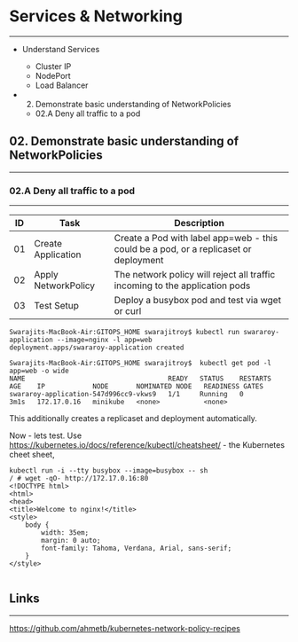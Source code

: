 # Services & Networking
---

* Understand Services
   * Cluster IP
   * NodePort
   * Load Balancer
   
* 02. Demonstrate basic understanding of NetworkPolicies
   * 02.A Deny all traffic to a pod



## 02. Demonstrate basic understanding of NetworkPolicies
---

### 02.A Deny all traffic to a pod
---

| ID | Task | Description |
| ----------- | ----------- | -------|
| 01 | Create Application | Create a Pod with label app=web - this could be a pod, or a replicaset or deployment |
| 02 | Apply NetworkPolicy| The network policy will reject all traffic incoming to the application pods |
| 03 | Test Setup | Deploy a busybox pod and test via wget or curl | 


 ```
Swarajits-MacBook-Air:GITOPS_HOME swarajitroy$ kubectl run swararoy-application --image=nginx -l app=web
deployment.apps/swararoy-application created

Swarajits-MacBook-Air:GITOPS_HOME swarajitroy$  kubectl get pod -l app=web -o wide
NAME                                    READY   STATUS    RESTARTS   AGE    IP            NODE       NOMINATED NODE   READINESS GATES
swararoy-application-547d996cc9-vkws9   1/1     Running   0          3m1s   172.17.0.16   minikube   <none>           <none>

```

This additionally creates a replicaset and deployment automatically. 

Now - lets test. Use https://kubernetes.io/docs/reference/kubectl/cheatsheet/ - the Kubernetes cheet sheet, 

```
kubectl run -i --tty busybox --image=busybox -- sh
/ # wget -qO- http://172.17.0.16:80
<!DOCTYPE html>
<html>
<head>
<title>Welcome to nginx!</title>
<style>
    body {
        width: 35em;
        margin: 0 auto;
        font-family: Tahoma, Verdana, Arial, sans-serif;
    }
</style>


```



## Links
---

https://github.com/ahmetb/kubernetes-network-policy-recipes
